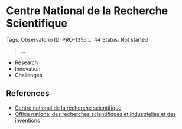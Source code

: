# Centre National de la Recherche Scientifique

Tags: Observatorio
ID: PRO-1356
L: 44
Status: Not started

> …
> 

- Research
- Innovation
- Challenges

## References

- [Centre national de la recherche scientifique](https://fr.wikipedia.org/wiki/Centre_national_de_la_recherche_scientifique)
- [Office national des recherches scientifiques et industrielles et des inventions](https://fr.wikipedia.org/wiki/Office_national_des_recherches_scientifiques_et_industrielles_et_des_inventions)